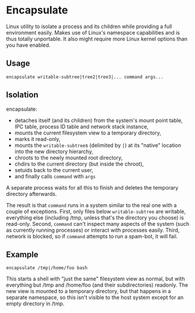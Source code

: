 Encapsulate
===========

Linux utility to isolate a process and its children while providing a full environment easily.
Makes use of Linux's namespace capabilities and is thus totally unportable. It also might
require more Linux kernel options than you have enabled.

Usage
-----
`encapsulate writable-subtree|tree2|tree3|... command args...`

Isolation
---------
encapsulate:

* detaches itself (and its children) from the system's mount point table, IPC table, process ID table and network stack instance,
* mounts the current filesystem view to a temporary directory,
* marks it read-only,
* mounts the `writable-subtree`s (delimited by `|`) at its "native" location into the new directory hierarchy,
* chroots to the newly mounted root directory,
* chdirs to the current directory (but inside the chroot),
* setuids back to the current user,
* and finally calls `command` with `args`

A separate process waits for all this to finish and deletes the temporary directory afterwards.

The result is that `command` runs in a system similar to the real one with a couple of exceptions. First, only files below
`writable-subtree` are writable, everything else (including /tmp, unless that's the directory you choose) is read-only.
Second, `command` can't inspect many aspects of the system (such as currently running processes) or interact with processes
easily. Third, network is blocked, so if `command` attempts to run a spam-bot, it will fail.

Example
-------
`encapsulate /tmp|/home/foo bash`

This starts a shell with "just the same" filesystem view as normal, but with everything but /tmp and /home/foo (and their subdirectories) readonly.
The new view is mounted to a temporary directory, but that happens in a separate namespace, so this isn't visible to the host system except for an empty directory in /tmp.
